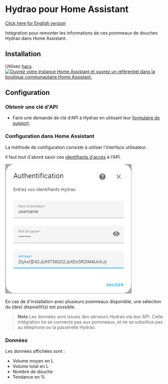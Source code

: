 
# Hydrao pour Home Assistant

[Click here for English version](./README_US.md)

Intégration pour remonter les informations de ces pommeaux de douches Hydrao dans Home Assistant.

## Installation

Utilisez [hacs](https://hacs.xyz/).
[![Ouvrez votre instance Home Assistant et ouvrez un référentiel dans la boutique communautaire Home Assistant.](https://my.home-assistant.io/badges/hacs_repository.svg)](https://my.home-assistant.io/redirect/hacs_repository/?owner=sebcaps&repository=hydrao&category=integration)

## Configuration

### Obtenir une clé d'API

- Faire une demande de clé d'API à Hydrao en utilisant leur [formulaire de support](https://www.hydrao.com/fr/besoin-d-aide-/sav).

### Configuration dans Home Assistant

La méthode de configuration consiste à utiliser l'interface utilisateur.

Il faut tout d'abord saisir ces [identifiants d'accés](#obtenir-une-clé-dapi) à l'API.

![image info](img/authent.png)

En cas de d'installation avec plusieurs pommeaux disponible, une sélection du (des) dispositif(s) est possible.

> **Note**
> Les données sont issues des serveurs Hydrao via leur API. Cette intégration ne se connecte pas aux pommeaux, et ne se substitue pas au téléphone ou la passerelle Hydrao.

### Données

Les données affichées sont  :

- Volume moyen en L
- Volume total en L
- Nombre de douche
- Tendance en %
